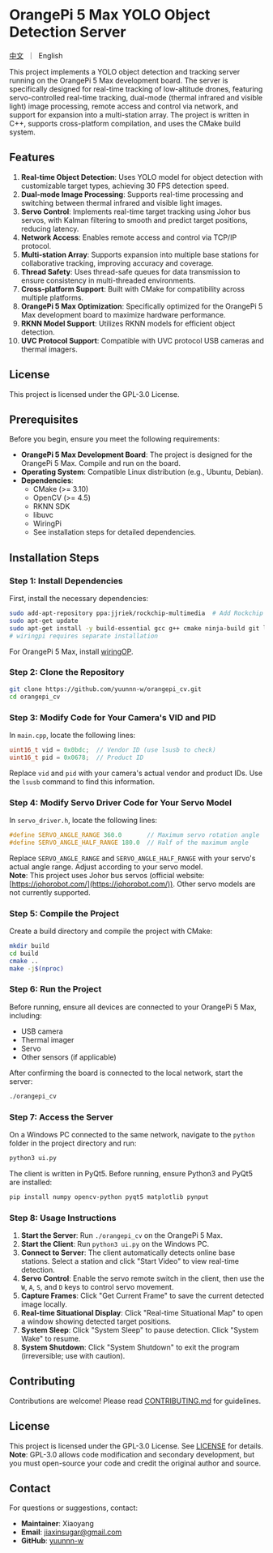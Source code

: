 # OrangePi 5 Max YOLO Object Detection Server

<p align="left">
    <a href="README_CN.md">中文</a>&nbsp ｜ &nbspEnglish&nbsp
</p>

This project implements a YOLO object detection and tracking server running on the OrangePi 5 Max development board. The server is specifically designed for real-time tracking of low-altitude drones, featuring servo-controlled real-time tracking, dual-mode (thermal infrared and visible light) image processing, remote access and control via network, and support for expansion into a multi-station array. The project is written in C++, supports cross-platform compilation, and uses the CMake build system.

## Features

1. **Real-time Object Detection**: Uses YOLO model for object detection with customizable target types, achieving 30 FPS detection speed.
2. **Dual-mode Image Processing**: Supports real-time processing and switching between thermal infrared and visible light images.
3. **Servo Control**: Implements real-time target tracking using Johor bus servos, with Kalman filtering to smooth and predict target positions, reducing latency.
4. **Network Access**: Enables remote access and control via TCP/IP protocol.
5. **Multi-station Array**: Supports expansion into multiple base stations for collaborative tracking, improving accuracy and coverage.
6. **Thread Safety**: Uses thread-safe queues for data transmission to ensure consistency in multi-threaded environments.
7. **Cross-platform Support**: Built with CMake for compatibility across multiple platforms.
8. **OrangePi 5 Max Optimization**: Specifically optimized for the OrangePi 5 Max development board to maximize hardware performance.
9. **RKNN Model Support**: Utilizes RKNN models for efficient object detection.
10. **UVC Protocol Support**: Compatible with UVC protocol USB cameras and thermal imagers.

## License

This project is licensed under the GPL-3.0 License.

## Prerequisites

Before you begin, ensure you meet the following requirements:

- **OrangePi 5 Max Development Board**: The project is designed for the OrangePi 5 Max. Compile and run on the board.
- **Operating System**: Compatible Linux distribution (e.g., Ubuntu, Debian).
- **Dependencies**:
  - CMake (>= 3.10)
  - OpenCV (>= 4.5)
  - RKNN SDK
  - libuvc
  - WiringPi
  - See installation steps for detailed dependencies.

## Installation Steps

### Step 1: Install Dependencies

First, install the necessary dependencies:

```bash
sudo add-apt-repository ppa:jjriek/rockchip-multimedia  # Add Rockchip multimedia PPA. If not added, manually install librga-dev.
sudo apt-get update
sudo apt-get install -y build-essential gcc g++ cmake ninja-build git libopencv-dev libuvc-dev libusb-1.0-0-dev zlib1g-dev librga-dev ninja-build gdb nlohmann-json3-dev libeigen3-dev libtbb-dev
# wiringpi requires separate installation
```

For OrangePi 5 Max, install [wiringOP](https://github.com/orangepi-xunlong/wiringOP).

### Step 2: Clone the Repository

```bash
git clone https://github.com/yuunnn-w/orangepi_cv.git
cd orangepi_cv
```

### Step 3: Modify Code for Your Camera's VID and PID

In `main.cpp`, locate the following lines:

```cpp
uint16_t vid = 0x0bdc;  // Vendor ID (use lsusb to check)
uint16_t pid = 0x0678;  // Product ID
```

Replace `vid` and `pid` with your camera's actual vendor and product IDs. Use the `lsusb` command to find this information.

### Step 4: Modify Servo Driver Code for Your Servo Model

In `servo_driver.h`, locate the following lines:

```cpp
#define SERVO_ANGLE_RANGE 360.0       // Maximum servo rotation angle
#define SERVO_ANGLE_HALF_RANGE 180.0  // Half of the maximum angle
```

Replace `SERVO_ANGLE_RANGE` and `SERVO_ANGLE_HALF_RANGE` with your servo's actual angle range. Adjust according to your servo model.  
**Note**: This project uses Johor bus servos (official website: [https://johorobot.com/](https://johorobot.com/)). Other servo models are not currently supported.

### Step 5: Compile the Project

Create a build directory and compile the project with CMake:

```bash
mkdir build
cd build
cmake ..
make -j$(nproc)
```

### Step 6: Run the Project

Before running, ensure all devices are connected to your OrangePi 5 Max, including:

- USB camera
- Thermal imager
- Servo
- Other sensors (if applicable)

After confirming the board is connected to the local network, start the server:

```bash
./orangepi_cv
```

### Step 7: Access the Server

On a Windows PC connected to the same network, navigate to the `python` folder in the project directory and run:

```bash
python3 ui.py
```

The client is written in PyQt5. Before running, ensure Python3 and PyQt5 are installed:

```bash
pip install numpy opencv-python pyqt5 matplotlib pynput
```

### Step 8: Usage Instructions

1. **Start the Server**: Run `./orangepi_cv` on the OrangePi 5 Max.
2. **Start the Client**: Run `python3 ui.py` on the Windows PC.
3. **Connect to Server**: The client automatically detects online base stations. Select a station and click "Start Video" to view real-time detection.
4. **Servo Control**: Enable the servo remote switch in the client, then use the `W`, `A`, `S`, and `D` keys to control servo movement.
5. **Capture Frames**: Click "Get Current Frame" to save the current detected image locally.
6. **Real-time Situational Display**: Click "Real-time Situational Map" to open a window showing detected target positions.
7. **System Sleep**: Click "System Sleep" to pause detection. Click "System Wake" to resume.
8. **System Shutdown**: Click "System Shutdown" to exit the program (irreversible; use with caution).

## Contributing

Contributions are welcome! Please read [CONTRIBUTING.md](CONTRIBUTING.md) for guidelines.

## License

This project is licensed under the GPL-3.0 License. See [LICENSE](LICENSE) for details.  
**Note**: GPL-3.0 allows code modification and secondary development, but you must open-source your code and credit the original author and source.

## Contact

For questions or suggestions, contact:

- **Maintainer**: Xiaoyang
- **Email**: [jiaxinsugar@gmail.com](mailto:jiaxinsugar@gmail.com)
- **GitHub**: [yuunnn-w](https://github.com/yuunnn-w)